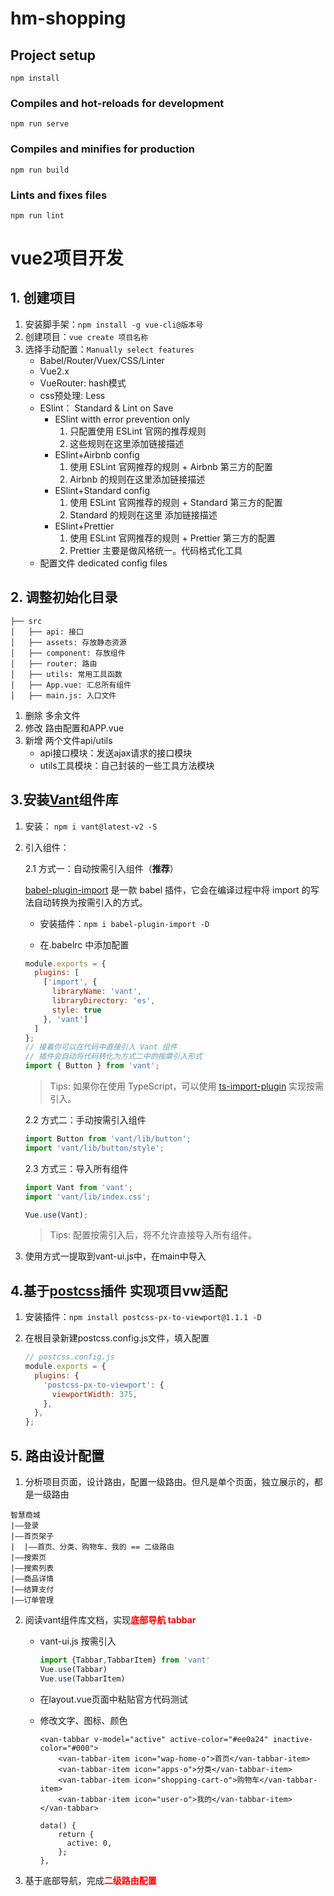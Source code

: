 # hm-shopping

## Project setup
```
npm install
```

### Compiles and hot-reloads for development
```
npm run serve
```

### Compiles and minifies for production
```
npm run build
```

### Lints and fixes files
```
npm run lint
```
# vue2项目开发
## 1. 创建项目
1. 安装脚手架：`npm install -g vue-cli@版本号`
2. 创建项目：`vue create 项目名称`
3. 选择手动配置：`Manually select features`
   - Babel/Router/Vuex/CSS/Linter
   - Vue2.x
   - VueRouter: hash模式
   - css预处理: Less
   - ESlint： Standard & Lint on Save
     - ESlint witth error prevention only
       1. 只配置使用 ESLint 官网的推荐规则
       2. 这些规则在这里添加链接描述
     - ESlint+Airbnb config
       1. 使用 ESLint 官网推荐的规则 + Airbnb 第三方的配置
       2. Airbnb 的规则在这里添加链接描述
     - ESlint+Standard config
       1. 使用 ESLint 官网推荐的规则 + Standard 第三方的配置
       2. Standard 的规则在这里 添加链接描述
     - ESlint+Prettier
       1. 使用 ESLint 官网推荐的规则 + Prettier 第三方的配置
       2. Prettier 主要是做风格统一。代码格式化工具
   - 配置文件 dedicated config files
## 2. 调整初始化目录
```
├── src
│   ├── api: 接口
│   ├── assets: 存放静态资源
│   ├── component: 存放组件
│   ├── router: 路由
│   ├── utils: 常用工具函数
│   ├── App.vue: 汇总所有组件
│   ├── main.js: 入口文件
```
1. 删除 多余文件
2. 修改 路由配置和APP.vue
3. 新增 两个文件api/utils
   - api接口模块：发送ajax请求的接口模块
   - utils工具模块：自己封装的一些工具方法模块

## 3.安装[Vant](https://vant-contrib.gitee.io/vant/v2/#/zh-CN/)组件库

1. 安装： `npm i vant@latest-v2 -S`

2. 引入组件：

   2.1 方式一：自动按需引入组件（**推荐**）

    [babel-plugin-import](https://github.com/ant-design/babel-plugin-import) 是一款 babel 插件，它会在编译过程中将 import 的写法自动转换为按需引入的方式。 

   - 安装插件：` npm i babel-plugin-import -D `

   -  在.babelrc 中添加配置 

     ```js
     module.exports = {
       plugins: [
         ['import', {
           libraryName: 'vant',
           libraryDirectory: 'es',
           style: true
         }, 'vant']
       ]
     };
     // 接着你可以在代码中直接引入 Vant 组件
     // 插件会自动将代码转化为方式二中的按需引入形式
     import { Button } from 'vant';
     ```

     >  Tips: 如果你在使用 TypeScript，可以使用 [ts-import-plugin](https://github.com/Brooooooklyn/ts-import-plugin) 实现按需引入。 

   2.2 方式二：手动按需引入组件

   ```js
   import Button from 'vant/lib/button';
   import 'vant/lib/button/style';
   ```

   2.3 方式三：导入所有组件

   ```js
   import Vant from 'vant';
   import 'vant/lib/index.css';
   
   Vue.use(Vant);
   ```

   >  Tips: 配置按需引入后，将不允许直接导入所有组件。 

3. 使用方式一提取到vant-ui.js中，在main中导入

## 4.基于[postcss](https://vant-contrib.gitee.io/vant/v2/#/zh-CN/advanced-usage)插件 实现项目vw适配

1. 安装插件：`npm install postcss-px-to-viewport@1.1.1 -D`

2. 在根目录新建postcss.config.js文件，填入配置

   ```js
   // postcss.config.js
   module.exports = {
     plugins: {
       'postcss-px-to-viewport': {
         viewportWidth: 375,
       },
     },
   };
   ```

## 5. 路由设计配置

1. 分析项目页面，设计路由，配置一级路由。但凡是单个页面，独立展示的，都是一级路由

```
智慧商城
|——登录
|——首页架子
|  |——首页、分类、购物车、我的 == 二级路由
|——搜索页
|——搜索列表
|——商品详情
|——结算支付
|——订单管理
```

2. 阅读vant组件库文档，实现<strong style="color:red;">底部导航 tabbar</strong>

   - vant-ui.js 按需引入

     ```js
     import {Tabbar,TabbarItem} from 'vant'
     Vue.use(Tabbar)
     Vue.use(TabbarItem)
     ```

   - 在layout.vue页面中粘贴官方代码测试

   - 修改文字、图标、颜色

     ```vue
     <van-tabbar v-model="active" active-color="#ee0a24" inactive-color="#000">
         <van-tabbar-item icon="wap-home-o">首页</van-tabbar-item>
         <van-tabbar-item icon="apps-o">分类</van-tabbar-item>
         <van-tabbar-item icon="shopping-cart-o">购物车</van-tabbar-item>
         <van-tabbar-item icon="user-o">我的</van-tabbar-item>
     </van-tabbar>
         
     data() {
         return {
           active: 0,
         };
     },
     ```

3. 基于底部导航，完成<strong style="color:red;">二级路由配置</strong>

